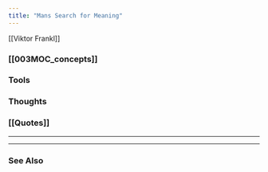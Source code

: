 ```yaml
---
title: "Mans Search for Meaning"
--- 
```


[[Viktor Frankl]]

### [[003MOC_concepts]]

### Tools

### Thoughts

### [[Quotes]]

---

----
### See Also